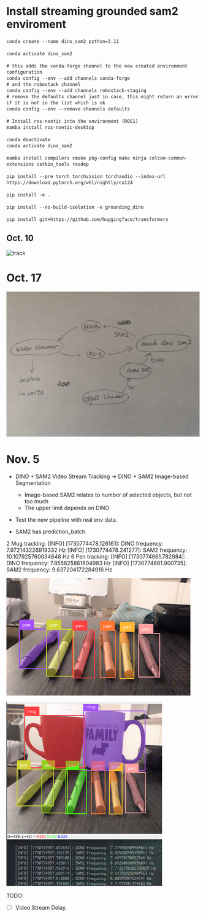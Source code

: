 # Install streaming grounded sam2 enviroment
```shell
conda create --name dino_sam2 python=3.11

conda activate dino_sam2

# this adds the conda-forge channel to the new created environment configuration 
conda config --env --add channels conda-forge
# and the robostack channel
conda config --env --add channels robostack-staging
# remove the defaults channel just in case, this might return an error if it is not in the list which is ok
conda config --env --remove channels defaults

# Install ros-noetic into the environment (ROS1)
mamba install ros-noetic-desktop

conda deactivate
conda activate dino_sam2

mamba install compilers cmake pkg-config make ninja colcon-common-extensions catkin_tools rosdep

pip install --pre torch torchvision torchaudio --index-url https://download.pytorch.org/whl/nightly/cu124

pip install -e .

pip install --no-build-isolation -e grounding_dino

pip install git+https://github.com/huggingface/transformers
```

## Oct. 10

![track](./result.gif)

# Oct. 17

![pipeline](./1000089746.jpg)

# Nov. 5

- DINO + SAM2 Video Stream Tracking $\rightarrow$ DINO + SAM2 Image-based Segmentation

    - Image-based SAM2 relates to number of selected objects, but not too much
    - The upper limit depends on DINO

- Test the new pipeline with real env data.
- SAM2 has prediction_batch.

2 Mug tracking:
[INFO] [1730774478.126161]: DINO frequency: 7.972143226919332 Hz
[INFO] [1730774478.241277]: SAM2 frequency: 10.107925760034648 Hz
6 Pen tracking:
[INFO] [1730774661.782984]: DINO frequency: 7.855825861604983 Hz
[INFO] [1730774661.900735]: SAM2 frequency: 9.637204172284916 Hz

![alt text](image-1.png)

![alt text](image.png)

TODO:
- [ ] Video Stream Delay.